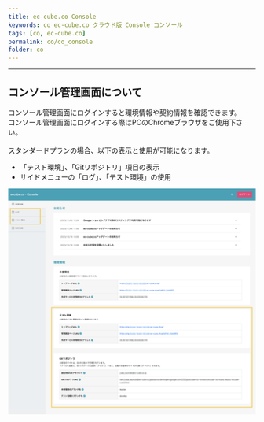 ```yaml
---
title: ec-cube.co Console
keywords: co ec-cube.co クラウド版 Console コンソール
tags: [co, ec-cube.co]
permalink: co/co_console
folder: co
---
```



---

## コンソール管理画面について

コンソール管理画面にログインすると環境情報や契約情報を確認できます。  
コンソール管理画面にログインする際はPCのChromeブラウザをご使用下さい。  
<br>
スタンダードプランの場合、以下の表示と使用が可能になります。  

- 「テスト環境」、「Gitリポジトリ」項目の表示
- サイドメニューの「ログ」、「テスト環境」の使用

![console_standard](/images/co/console_standard.png)
